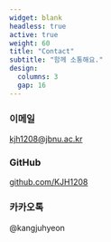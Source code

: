 ```yaml
---
widget: blank
headless: true
active: true
weight: 60
title: "Contact"
subtitle: "함께 소통해요."
design:
  columns: 3
  gap: 16
---
```

<div class="custom-card">
  <i class="bi bi-envelope" style="font-size:2rem;color:#3A86FF;"></i>
  <h3>이메일</h3>
  <p><a href="mailto:kjh1208@jbnu.ac.kr">kjh1208@jbnu.ac.kr</a></p>
</div>

<div class="custom-card">
  <i class="bi bi-github" style="font-size:2rem;color:#3A86FF;"></i>
  <h3>GitHub</h3>
  <p><a href="https://github.com/KJH1208" target="_blank">github.com/KJH1208</a></p>
</div>

<div class="custom-card">
  <i class="bi bi-chat-dots" style="font-size:2rem;color:#3A86FF;"></i>
  <h3>카카오톡</h3>
  <p>@kangjuhyeon</p>
</div>